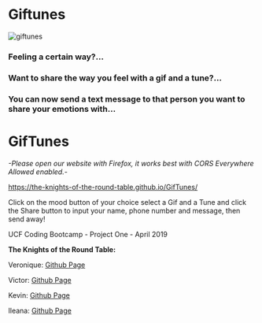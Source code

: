 # Giftunes
![giftunes](https://user-images.githubusercontent.com/24906805/56449749-e88e7e80-62eb-11e9-990f-2b5cbb69707c.jpg)



### Feeling a certain way?... 
### Want to share the way you feel with a gif and a tune?...

### You can now send a text message to that person you want to share your emotions with...
# GifTunes #
*-Please open our website with Firefox, it works best with CORS Everywhere Allowed enabled.-*

https://the-knights-of-the-round-table.github.io/GifTunes/

Click on the mood button of your choice select a Gif and a Tune and click the Share button to input your name, phone number and message, then send away! 








UCF Coding Bootcamp - Project One - April 2019

**The Knights of the Round Table:**

Veronique: [Github Page](https://github.com/VeroniqueConus)

Victor: [Github Page](https://github.com/vicdubbeld)

Kevin: [Github Page](https://github.com/kstokes16)

Ileana: [Github Page](https://github.com/ilyrodriguez)
